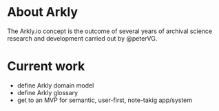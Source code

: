 # About Arkly
The Arkly.io concept is the outcome of several years of archival science research and development carried out by @peterVG.


# Current work

- define Arkly domain model
- define Arkly glossary
- get to an MVP for semantic, user-first, note-takig app/system

